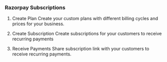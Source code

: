 ### Razorpay Subscriptions

1. Create Plan
   Create your custom plans with different billing cycles and prices for your business.

2. Create Subscription
   Create subscriptions for your customers to receive recurring payments

3. Receive Payments
   Share subscription link with your customers to receive recurring payments.
